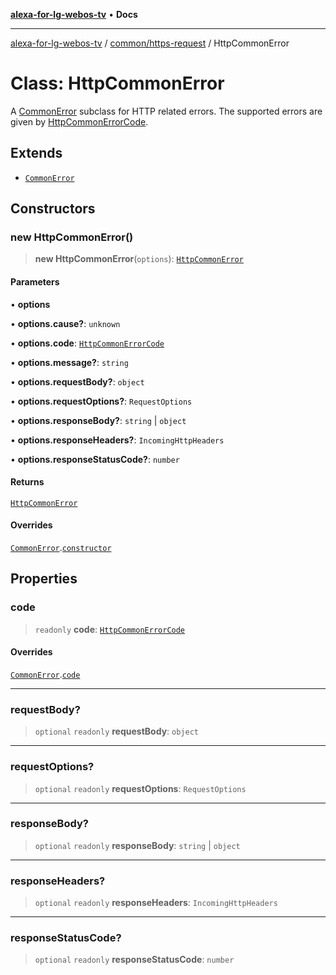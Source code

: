 [**alexa-for-lg-webos-tv**](../../../README.md) • **Docs**

***

[alexa-for-lg-webos-tv](../../../modules.md) / [common/https-request](../README.md) / HttpCommonError

# Class: HttpCommonError

A [CommonError](../../error/classes/CommonError.md) subclass for HTTP related
errors. The supported errors are given by [HttpCommonErrorCode](../type-aliases/HttpCommonErrorCode.md).

## Extends

- [`CommonError`](../../error/classes/CommonError.md)

## Constructors

### new HttpCommonError()

> **new HttpCommonError**(`options`): [`HttpCommonError`](HttpCommonError.md)

#### Parameters

• **options**

• **options.cause?**: `unknown`

• **options.code**: [`HttpCommonErrorCode`](../type-aliases/HttpCommonErrorCode.md)

• **options.message?**: `string`

• **options.requestBody?**: `object`

• **options.requestOptions?**: `RequestOptions`

• **options.responseBody?**: `string` \| `object`

• **options.responseHeaders?**: `IncomingHttpHeaders`

• **options.responseStatusCode?**: `number`

#### Returns

[`HttpCommonError`](HttpCommonError.md)

#### Overrides

[`CommonError`](../../error/classes/CommonError.md).[`constructor`](../../error/classes/CommonError.md#constructors)

## Properties

### code

> `readonly` **code**: [`HttpCommonErrorCode`](../type-aliases/HttpCommonErrorCode.md)

#### Overrides

[`CommonError`](../../error/classes/CommonError.md).[`code`](../../error/classes/CommonError.md#code)

***

### requestBody?

> `optional` `readonly` **requestBody**: `object`

***

### requestOptions?

> `optional` `readonly` **requestOptions**: `RequestOptions`

***

### responseBody?

> `optional` `readonly` **responseBody**: `string` \| `object`

***

### responseHeaders?

> `optional` `readonly` **responseHeaders**: `IncomingHttpHeaders`

***

### responseStatusCode?

> `optional` `readonly` **responseStatusCode**: `number`
